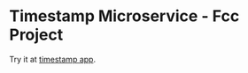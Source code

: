Timestamp Microservice - Fcc Project
=========================

Try it at [timestamp app](https://reminiscent-xylophone.glitch.me).

